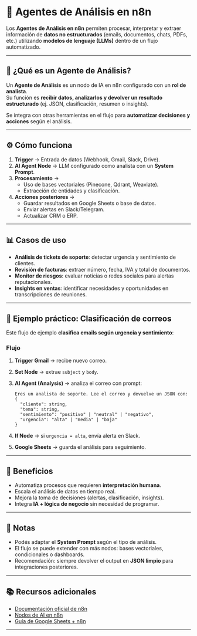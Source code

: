 # 🤖 Agentes de Análisis en n8n

Los **Agentes de Análisis en n8n** permiten procesar, interpretar y extraer información de **datos no estructurados** (emails, documentos, chats, PDFs, etc.) utilizando **modelos de lenguaje (LLMs)** dentro de un flujo automatizado.

---

## 🔎 ¿Qué es un Agente de Análisis?

Un **Agente de Análisis** es un nodo de IA en n8n configurado con un **rol de analista**.  
Su función es **recibir datos, analizarlos y devolver un resultado estructurado** (ej. JSON, clasificación, resumen o insights).

Se integra con otras herramientas en el flujo para **automatizar decisiones y acciones** según el análisis.

---

## ⚙️ Cómo funciona

1. **Trigger** → Entrada de datos (Webhook, Gmail, Slack, Drive).  
2. **AI Agent Node** → LLM configurado como analista con un **System Prompt**.  
3. **Procesamiento** →  
   - Uso de bases vectoriales (Pinecone, Qdrant, Weaviate).  
   - Extracción de entidades y clasificación.  
4. **Acciones posteriores** →  
   - Guardar resultados en Google Sheets o base de datos.  
   - Enviar alertas en Slack/Telegram.  
   - Actualizar CRM o ERP.

---

## 📊 Casos de uso

- **Análisis de tickets de soporte**: detectar urgencia y sentimiento de clientes.  
- **Revisión de facturas**: extraer número, fecha, IVA y total de documentos.  
- **Monitor de riesgos**: evaluar noticias o redes sociales para alertas reputacionales.  
- **Insights en ventas**: identificar necesidades y oportunidades en transcripciones de reuniones.

---

## 🧩 Ejemplo práctico: Clasificación de correos

Este flujo de ejemplo **clasifica emails según urgencia y sentimiento**:

### Flujo
1. **Trigger Gmail** → recibe nuevo correo.  
2. **Set Node** → extrae `subject` y `body`.  
3. **AI Agent (Analysis)** → analiza el correo con prompt:  

   ```text
   Eres un analista de soporte. Lee el correo y devuelve un JSON con:
   {
     "cliente": string,
     "tema": string,
     "sentimiento": "positivo" | "neutral" | "negativo",
     "urgencia": "alta" | "media" | "baja"
   }
   ```

4. **If Node** → si `urgencia = alta`, envía alerta en Slack.  
5. **Google Sheets** → guarda el análisis para seguimiento.

---

## 🚀 Beneficios

- Automatiza procesos que requieren **interpretación humana**.  
- Escala el análisis de datos en tiempo real.  
- Mejora la toma de decisiones (alertas, clasificación, insights).  
- Integra **IA + lógica de negocio** sin necesidad de programar.  

---

## 📝 Notas

- Podés adaptar el **System Prompt** según el tipo de análisis.  
- El flujo se puede extender con más nodos: bases vectoriales, condicionales o dashboards.  
- Recomendación: siempre devolver el output en **JSON limpio** para integraciones posteriores.

---

## 📚 Recursos adicionales

- [Documentación oficial de n8n](https://docs.n8n.io)  
- [Nodos de AI en n8n](https://docs.n8n.io/integrations/builtin/core-nodes/n8n-nodes-base.aiAgent/)  
- [Guía de Google Sheets + n8n](https://docs.n8n.io/integrations/builtin/core-nodes/n8n-nodes-base.googleSheets/)  

---
